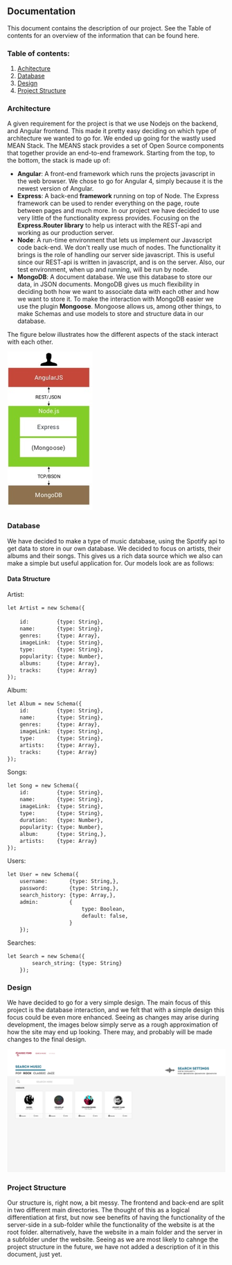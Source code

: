 ## Documentation
This document contains the description of our project. See the Table of contents for an overview of the  information 
that can be found here. 

### Table of contents:
1. [Achitecture](#Architecture)
2. [Database](#Database) 
3. [Design](#Design)
4. [Project Structure](#ProjectStructure)


### Architecture <a name="Architecture"></a>
A given requirement for the project is that we use Nodejs on the backend, and Angular frontend. This made
it pretty easy deciding on which type of architecture we wanted to go for. We ended up going for the wastly used MEAN
Stack. The MEANS stack provides a set of Open Source components that together provide an end-to-end framework. 
Starting from the top, to the bottom, the stack is made up of:

- **Angular**: A front-end framework which runs the projects javascript in the web browser. We chose to go for 
Angular 4,
 simply because it is the newest version of Angular.
- **Express**: A back-end **framework** running on top of Node. The Express framework can be used to render 
everything on the page, route between pages and much more. In our project we have decided to use very little of the 
functionality express provides. Focusing on the **Express.Router library** to help us interact with the REST-api and 
working as our production server.
- **Node**: A run-time environment that lets us implement our Javascript code back-end. We don't really use much of 
nodes. The functionality it brings is the role of handling our server side javascript. This is useful since our 
REST-api is written in javascript, and is on the server. Also, our test environment, when up and running, will be run
by node. 
- **MongoDB**: A document database. We use this database to store our data, in JSON documents. MongoDB gives us much 
flexibility in deciding both how we want to associate data with each other and how we want to store it. To make the 
interaction with MongoDB easier we use the plugin **Mongoose**. Mongoose allows us, among other things, to make Schemas 
and use models to store and structure data in our database.  

The figure below illustrates how the different aspects of the stack interact with each other.

![Image of mean stack](images/mean_stack.jpg)


### Database <a name="Database"></a>
We have decided to make a type of music database, using the Spotify api to get data to store in our own database. We 
decided to focus on artists, their albums and their songs. This gives us a rich data source which we also can make a 
simple but useful application for. Our models look are as follows:

#### Data Structure 
Artist:

    let Artist = new Schema({

        id:         {type: String},
        name:       {type: String},
        genres:     {type: Array},
        imageLink:  {type: String},
        type:       {type: String},
        popularity: {type: Number},
        albums:     {type: Array},
        tracks:     {type: Array}
    });

Album: 

    let Album = new Schema({
        id:         {type: String},
        name:       {type: String},
        genres:     {type: Array},
        imageLink:  {type: String},
        type:       {type: String},
        artists:    {type: Array},
        tracks:     {type: Array}
    });
    
Songs:

    let Song = new Schema({
        id:         {type: String},
        name:       {type: String},
        imageLink:  {type: String},
        type:       {type: String},
        duration:   {type: Number},
        popularity: {type: Number},
        album:      {type: String,},
        artists:    {type: Array}
    });
    
Users:

    let User = new Schema({
        username:       {type: String,},
        password:       {type: String,},
        search_history: {type: Array,},
        admin:          {
                            type: Boolean,
                            default: false,
                        }
        });
        
Searches:

    let Search = new Schema({
            search_string: {type: String}
        });
    
### Design <a name= "Design"></a>
We have decided to go for a very simple design. The main focus of this project is the database interaction, and we 
felt that with a simple design this focus could be even more enhanced. Seeing as changes may arise during 
development, the images below simply serve as a rough approximation of how the site may end up looking. There may, 
and probably will be made changes to the final design.


![Image of design](images/frontpage.jpg)


### Project Structure <a name="ProjectStructure"></a>
Our structure is, right now, a bit messy. The frontend and back-end are split in two different main directories. The 
thought of this as a logical differentiation at first, but now see benefits of having the functionality of the 
server-side in a sub-folder while the functionality of the website is at the root folder. alternatively, have the 
website in a main folder and the server in a subfolder under the website. Seeing as we are most likely to cahnge the 
project structure in the future, we have not added a description of it in this document, just yet.
